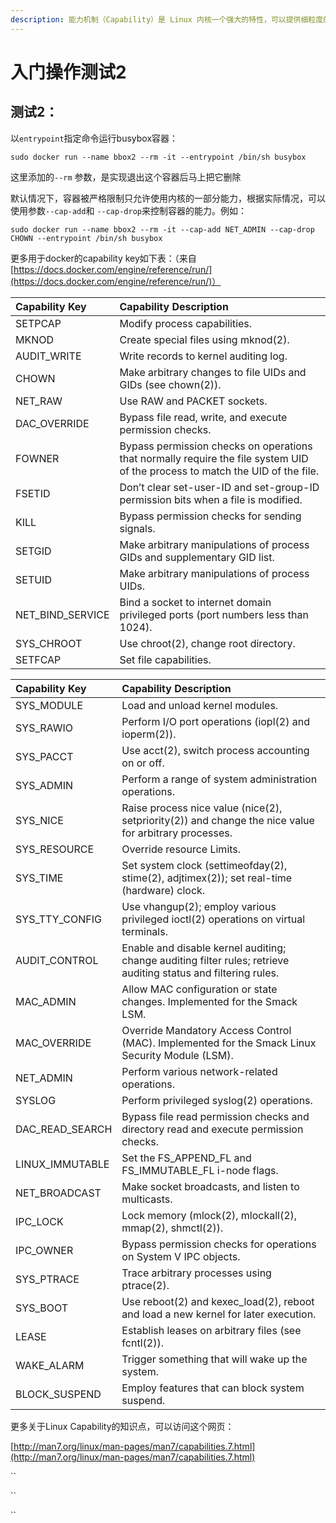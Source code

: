 ```yaml
---
description: 能力机制（Capability）是 Linux 内核一个强大的特性，可以提供细粒度的权限访问控制。
---
```


# 入门操作测试2

## 测试2：

以`entrypoint`指定命令运行busybox容器：

```text
sudo docker run --name bbox2 --rm -it --entrypoint /bin/sh busybox
```

这里添加的`--rm` 参数，是实现退出这个容器后马上把它删除

默认情况下，容器被严格限制只允许使用内核的一部分能力，根据实际情况，可以使用参数`--cap-add`和 `--cap-drop`来控制容器的能力。例如：

```text
sudo docker run --name bbox2 --rm -it --cap-add NET_ADMIN --cap-drop CHOWN --entrypoint /bin/sh busybox
```

更多用于docker的capability key如下表：（来自[https://docs.docker.com/engine/reference/run/](https://docs.docker.com/engine/reference/run/)）

| Capability Key | Capability Description |
| :--- | :--- |
| SETPCAP | Modify process capabilities. |
| MKNOD | Create special files using mknod\(2\). |
| AUDIT\_WRITE | Write records to kernel auditing log. |
| CHOWN | Make arbitrary changes to file UIDs and GIDs \(see chown\(2\)\). |
| NET\_RAW | Use RAW and PACKET sockets. |
| DAC\_OVERRIDE | Bypass file read, write, and execute permission checks. |
| FOWNER | Bypass permission checks on operations that normally require the file system UID of the process to match the UID of the file. |
| FSETID | Don’t clear set-user-ID and set-group-ID permission bits when a file is modified. |
| KILL | Bypass permission checks for sending signals. |
| SETGID | Make arbitrary manipulations of process GIDs and supplementary GID list. |
| SETUID | Make arbitrary manipulations of process UIDs. |
| NET\_BIND\_SERVICE | Bind a socket to internet domain privileged ports \(port numbers less than 1024\). |
| SYS\_CHROOT | Use chroot\(2\), change root directory. |
| SETFCAP | Set file capabilities. |

| Capability Key | Capability Description |
| :--- | :--- |
| SYS\_MODULE | Load and unload kernel modules. |
| SYS\_RAWIO | Perform I/O port operations \(iopl\(2\) and ioperm\(2\)\). |
| SYS\_PACCT | Use acct\(2\), switch process accounting on or off. |
| SYS\_ADMIN | Perform a range of system administration operations. |
| SYS\_NICE | Raise process nice value \(nice\(2\), setpriority\(2\)\) and change the nice value for arbitrary processes. |
| SYS\_RESOURCE | Override resource Limits. |
| SYS\_TIME | Set system clock \(settimeofday\(2\), stime\(2\), adjtimex\(2\)\); set real-time \(hardware\) clock. |
| SYS\_TTY\_CONFIG | Use vhangup\(2\); employ various privileged ioctl\(2\) operations on virtual terminals. |
| AUDIT\_CONTROL | Enable and disable kernel auditing; change auditing filter rules; retrieve auditing status and filtering rules. |
| MAC\_ADMIN | Allow MAC configuration or state changes. Implemented for the Smack LSM. |
| MAC\_OVERRIDE | Override Mandatory Access Control \(MAC\). Implemented for the Smack Linux Security Module \(LSM\). |
| NET\_ADMIN | Perform various network-related operations. |
| SYSLOG | Perform privileged syslog\(2\) operations. |
| DAC\_READ\_SEARCH | Bypass file read permission checks and directory read and execute permission checks. |
| LINUX\_IMMUTABLE | Set the FS\_APPEND\_FL and FS\_IMMUTABLE\_FL i-node flags. |
| NET\_BROADCAST | Make socket broadcasts, and listen to multicasts. |
| IPC\_LOCK | Lock memory \(mlock\(2\), mlockall\(2\), mmap\(2\), shmctl\(2\)\). |
| IPC\_OWNER | Bypass permission checks for operations on System V IPC objects. |
| SYS\_PTRACE | Trace arbitrary processes using ptrace\(2\). |
| SYS\_BOOT | Use reboot\(2\) and kexec\_load\(2\), reboot and load a new kernel for later execution. |
| LEASE | Establish leases on arbitrary files \(see fcntl\(2\)\). |
| WAKE\_ALARM | Trigger something that will wake up the system. |
| BLOCK\_SUSPEND | Employ features that can block system suspend. |

更多关于Linux Capability的知识点，可以访问这个网页：

[http://man7.org/linux/man-pages/man7/capabilities.7.html](http://man7.org/linux/man-pages/man7/capabilities.7.html)





\`\`

\`\`

\`\`

